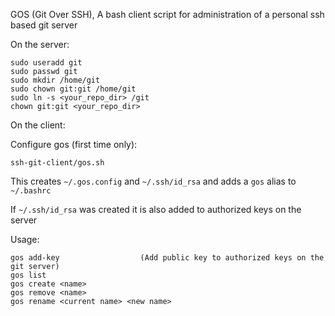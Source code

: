 GOS (Git Over SSH), A bash client script for administration of a personal ssh based git server

On the server:
```
sudo useradd git
sudo passwd git
sudo mkdir /home/git
sudo chown git:git /home/git
sudo ln -s <your_repo_dir> /git
chown git:git <your_repo_dir>
```

On the client:

Configure gos (first time only):
```
ssh-git-client/gos.sh
```

This creates `~/.gos.config` and `~/.ssh/id_rsa` and adds a `gos` alias to `~/.bashrc`

If `~/.ssh/id_rsa` was created it is also added to authorized keys on the server

Usage:
```
gos add-key                  (Add public key to authorized keys on the git server)
gos list
gos create <name>
gos remove <name>
gos rename <current name> <new name>
```
